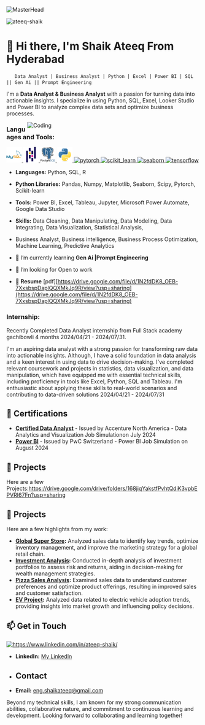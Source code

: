 <img src="https://proeffico.com/wp-content/uploads/2022/09/daonline.gif" alt="MasterHead" width="1200" height="400"/>

<p align="left"> <img src="https://komarev.com/ghpvc/?username=ateeq-shaik&label=Profile%20views&color=0e75b6&style=flat" alt="ateeq-shaik" /> </p>

# 👋 Hi there, I'm Shaik Ateeq From Hyderabad
       Data Analyst | Business Analyst | Python | Excel | Power BI | SQL || Gen Ai || Prompt Engineering

I'm a **Data Analyst & Business Analyst** with a passion for turning data into actionable insights. I specialize in using Python, SQL, Excel, Looker Studio and Power BI to analyze complex data sets and optimize business processes.


<img align="right" alt="Coding" width="450" src="https://cdn.starrocks.io/static/github/community.gif">
<h3 align="left">Languages and Tools:</h3>
<p align="left"> <a href="https://www.mysql.com/" target="_blank" rel="noreferrer"> <img src="https://raw.githubusercontent.com/devicons/devicon/master/icons/mysql/mysql-original-wordmark.svg" alt="mysql" width="40" height="40"/> </a> <a href="https://pandas.pydata.org/" target="_blank" rel="noreferrer"> <img src="https://raw.githubusercontent.com/devicons/devicon/2ae2a900d2f041da66e950e4d48052658d850630/icons/pandas/pandas-original.svg" alt="pandas" width="40" height="40"/> </a> <a href="https://www.postgresql.org" target="_blank" rel="noreferrer"> <img src="https://raw.githubusercontent.com/devicons/devicon/master/icons/postgresql/postgresql-original-wordmark.svg" alt="postgresql" width="40" height="40"/> </a> <a href="https://www.python.org" target="_blank" rel="noreferrer"> <img src="https://raw.githubusercontent.com/devicons/devicon/master/icons/python/python-original.svg" alt="python" width="40" height="40"/> </a> <a href="https://pytorch.org/" target="_blank" rel="noreferrer"> <img src="https://www.vectorlogo.zone/logos/pytorch/pytorch-icon.svg" alt="pytorch" width="40" height="40"/> </a> <a href="https://scikit-learn.org/" target="_blank" rel="noreferrer"> <img src="https://upload.wikimedia.org/wikipedia/commons/0/05/Scikit_learn_logo_small.svg" alt="scikit_learn" width="40" height="40"/> </a> <a href="https://seaborn.pydata.org/" target="_blank" rel="noreferrer"> <img src="https://seaborn.pydata.org/_images/logo-mark-lightbg.svg" alt="seaborn" width="40" height="40"/> </a> <a href="https://www.tensorflow.org" target="_blank" rel="noreferrer"> <img src="https://www.vectorlogo.zone/logos/tensorflow/tensorflow-icon.svg" alt="tensorflow" width="40" height="40"/> </a> </p>

- **Languages:** Python, SQL, R
- **Python Libraries:** Pandas, Numpy, Matplotlib, Seaborn, Scipy, Pytorch, Scikit-learn
- **Tools:** Power BI, Excel, Tableau, Jupyter, Microsoft Power Automate, Google Data Studio
- **Skills:** Data Cleaning, Data Manipulating, Data Modeling, Data Integrating, Data Visualization, Statistical Analysis,
-  Business Analyst, Business intelligence, Business Process Optimization, Machine Learning, Predictive Analytics
- 🌱 I’m currently learning **Gen Ai |Prompt Engineering**
- 👯 I’m looking for Open to work

- 📄 **Resume** [pdf][https://drive.google.com/file/d/1N2fdDK8_OEB-7XxsbspDaplQQXMkJq9R/view?usp=sharing](https://drive.google.com/file/d/1N2fdDK8_OEB-7XxsbspDaplQQXMkJq9R/view?usp=sharing)

<h3 align="left">Internship:</h3> Recently Completed  Data Analyst internship from Full Stack academy gachibowli 4 months 2024/04/21 - 2024/07/31.

I'm an aspiring data analyst with a strong passion for transforming raw data into actionable insights. 
Although, I have a solid foundation in data analysis and a keen interest in using data to drive decision-making. 
I've completed relevant coursework and projects in statistics, data visualization, and data manipulation, 
which have equipped me with essential technical skills, including proficiency in tools like Excel, Python, SQL and Tableau.
I'm enthusiastic about applying these skills to real-world scenarios and contributing to data-driven solutions
2024/04/21 - 2024/07/31

## 🏅 Certifications

- **[Certified Data Analyst](https://forage-uploads-prod.s3.amazonaws.com/completion-certificates/Accenture%20North%20America/hzmoNKtzvAzXsEqx8_Accenture%20North%20America_WvWM2eQAhZ9MPjw4E_1721738500698_completion_certificate.pdf)** - Issued by Accenture North America - Data Analytics and Visualization Job Simulationon July 2024
- **[Power BI](https://forage-uploads-prod.s3.amazonaws.com/completion-certificates/PwC%20Switzerland/a87GpgE6tiku7q3gu_PwC%20Switzerland_WvWM2eQAhZ9MPjw4E_1724047205820_completion_certificate.pdf)** - Issued by PwC Switzerland - Power BI Job Simulation on August 2024

## 🚀 Projects
Here are a few Projects:https://drive.google.com/drive/folders/168jiqYakstfPvhtQdiK3vpbEPVRI67Fn?usp=sharing
## 🚀 Projects
Here are a few highlights from my work:
- **[Global Super Store](#):** Analyzed sales data to identify key trends, optimize inventory management, and improve the marketing strategy for a global retail chain.
- **[Investment Analysis](#):** Conducted in-depth analysis of investment portfolios to assess risk and returns, aiding in decision-making for wealth management strategies.
- **[Pizza Sales Analysis](#):** Examined sales data to understand customer preferences and optimize product offerings, resulting in improved sales and customer satisfaction.
- **[EV Project](#):** Analyzed data related to electric vehicle adoption trends, providing insights into market growth and influencing policy decisions.




## 📫 Get in Touch
<a href="https://linkedin.com/in/https://www.linkedin.com/in/ateeq-shaik/" target="blank"><img align="center" src="https://raw.githubusercontent.com/rahuldkjain/github-profile-readme-generator/master/src/images/icons/Social/linked-in-alt.svg" alt="https://www.linkedin.com/in/ateeq-shaik/" height="30" width="40" /></a>
- **LinkedIn:** [My LinkedIn](https://www.linkedin.com/in/ateeq-shaik-313372307/)
- ## Contact
- **Email:** [eng.shaikateeq@gmail.com](eng.shaikateeq@gmail.com)

Beyond my technical skills, I am known for my strong communication abilities, collaborative nature, and commitment to continuous learning and development. 
Looking forward to collaborating and learning together!
